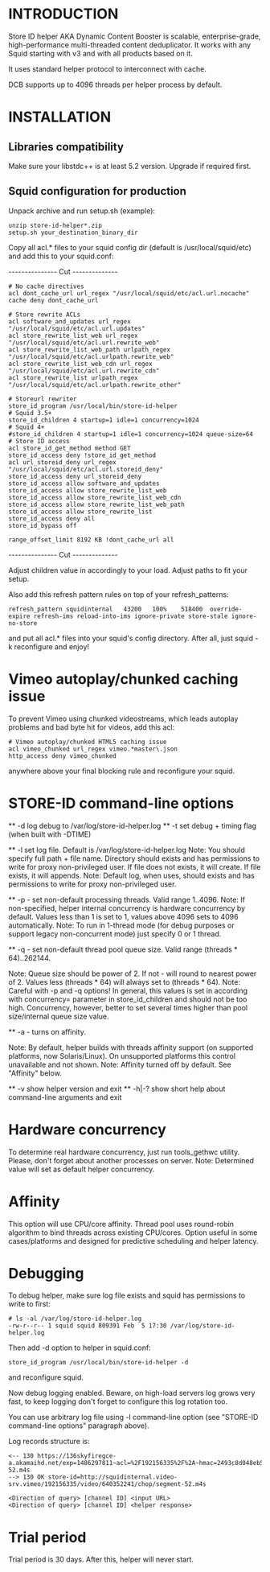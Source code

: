 INTRODUCTION
============

Store ID helper AKA Dynamic Content Booster is scalable, enterprise-grade, high-performance
multi-threaded content deduplicator. It works with any Squid starting with v3 and with all
products based on it.

It uses standard helper protocol to interconnect with cache.

DCB supports up to 4096 threads per helper process by default.

INSTALLATION
============

Libraries compatibility
-----------------------

Make sure your libstdc++ is at least 5.2 version. Upgrade if required first.

Squid configuration for production
----------------------------------

Unpack archive and run setup.sh (example):

```
unzip store-id-helper*.zip
setup.sh your_destination_binary_dir
```

Copy all acl.* files to your squid config dir (default is /usr/local/squid/etc) and add this to your squid.conf:

--------------- Cut --------------
```
# No cache directives
acl dont_cache_url url_regex "/usr/local/squid/etc/acl.url.nocache"
cache deny dont_cache_url

# Store rewrite ACLs
acl software_and_updates url_regex "/usr/local/squid/etc/acl.url.updates"
acl store_rewrite_list_web url_regex "/usr/local/squid/etc/acl.url.rewrite_web"
acl store_rewrite_list_web_path urlpath_regex "/usr/local/squid/etc/acl.urlpath.rewrite_web"
acl store_rewrite_list_web_cdn url_regex "/usr/local/squid/etc/acl.url.rewrite_cdn"
acl store_rewrite_list urlpath_regex "/usr/local/squid/etc/acl.urlpath.rewrite_other"

# Storeurl rewriter
store_id_program /usr/local/bin/store-id-helper
# Squid 3.5+
store_id_children 4 startup=1 idle=1 concurrency=1024
# Squid 4+
#store_id_children 4 startup=1 idle=1 concurrency=1024 queue-size=64
# Store ID access
acl store_id_get_method method GET
store_id_access deny !store_id_get_method
acl url_storeid_deny url_regex "/usr/local/squid/etc/acl.url.storeid_deny"
store_id_access deny url_storeid_deny
store_id_access allow software_and_updates
store_id_access allow store_rewrite_list_web
store_id_access allow store_rewrite_list_web_cdn
store_id_access allow store_rewrite_list_web_path
store_id_access allow store_rewrite_list
store_id_access deny all
store_id_bypass off

range_offset_limit 8192 KB !dont_cache_url all
```
--------------- Cut --------------

Adjust children value in accordingly to your load. Adjust paths to fit your setup.

Also add this refresh pattern rules on top of your refresh_patterns:

```
refresh_pattern	squidinternal	43200	100%	518400	override-expire refresh-ims reload-into-ims ignore-private store-stale ignore-no-store
```

and put all acl.* files into your squid's config directory. After all, just squid -k reconfigure and enjoy!

Vimeo autoplay/chunked caching issue
====================================

To prevent Vimeo using chunked videostreams, which leads autoplay problems and bad byte hit for videos, add this acl:

```
# Vimeo autoplay/chunked HTML5 caching issue
acl vimeo_chunked url_regex vimeo.*master\.json
http_access deny vimeo_chunked
```

anywhere above your final blocking rule and reconfigure your squid.

STORE-ID command-line options
=============================

** -d log debug to /var/log/store-id-helper.log
** -t set debug + timing flag (when built with -DTIME)

** -l<full log file name>  set log file. Default is /var/log/store-id-helper.log
Note: You should specify full path + file name. Directory should exists and has permissions to write for 
      proxy non-privileged user. If file does not exists, it will create. If file exists, it will appends.
Note: Default log, when uses, should exists and has permissions to write for proxy non-privileged user.

** -p<numeric value> - set non-default processing threads. Valid range 1..4096.
Note: If non-specified, helper internal concurrency is hardware concurrency by default. Values less than 1 is set to 1,
      values above 4096 sets to 4096 automatically.
Note: To run in 1-thread mode (for debug purposes or support legacy non-concurrent mode) just specify 0 or 1 thread.

** -q<numeric value> - set non-default thread pool queue size. Valid range (threads * 64)..262144.

Note: Queue size should be power of 2. If not - will round to nearest power of 2. Values less (threads * 64) will always set to (threads * 64).
Note: Careful with -p and -q options! In general, this values is set in according with concurrency= parameter in store_id_children
      and should not be too high. Concurrency, however, better to set several times higher than pool size/internal queue size value.

** -a - turns on affinity.

Note: By default, helper builds with threads affinity support (on supported platforms, now Solaris/Linux). On unsupported platforms
      this control unavailable and not shown.
Note: Affinity turned off by default. See "Affinity" below.

** -v show helper version and exit
** -h|-? show short help about command-line arguments and exit

Hardware concurrency
====================

To determine real hardware concurrency, just run tools_gethwc utility. Please, don't forget about another processes on server.
Note: Determined value will set as default helper concurrency.

Affinity
========
This option will use CPU/core affinity. Thread pool uses round-robin algorithm to bind threads across existing CPU/cores.
Option useful in some cases/platforms and designed for predictive scheduling and helper latency.

Debugging
=========

To debug helper, make sure log file exists and squid has permissions to write to first:

```
# ls -al /var/log/store-id-helper.log
-rw-r--r-- 1 squid squid 809391 Feb  5 17:30 /var/log/store-id-helper.log
```

Then add -d option to helper in squid.conf:

```
store_id_program /usr/local/bin/store-id-helper -d
```

and reconfigure squid.

Now debug logging enabled. Beware, on high-load servers log grows very fast, to keep logging don't forget to
configure this log rotation too.

You can use arbitrary log file using -l command-line option (see "STORE-ID command-line options" paragraph above).

Log records structure is:

```
<-- 130 https://136skyfiregce-a.akamaihd.net/exp=1486297811~acl=%2F192156335%2F%2A~hmac=2493c8d048eb5997a1aacdcf09a388325a2b992fa2f605554e1b576c1b748341/192156335/video/640352241/chop/segment-52.m4s
--> 130 OK store-id=http://squidinternal.video-srv.vimeo/192156335/video/640352241/chop/segment-52.m4s

<Direction of query> [channel ID] <input URL>
<Direction of query> [channel ID] <helper response>
```

Trial period
============

Trial period is 30 days. After this, helper will never start.
